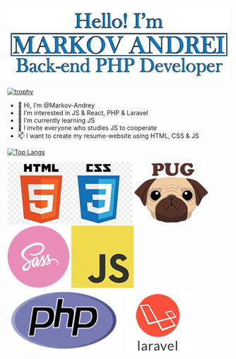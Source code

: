 ![Logo](https://github.com/Markov-Andrey/Markov-Andrey/blob/main/1231312.png)

[![trophy](https://github-profile-trophy.vercel.app/?username=Markov-Andrey&theme=onedark)](https://github.com/ryo-ma/github-profile-trophy)


- 👋 Hi, I’m @Markov-Andrey
- 👀 I’m interested in JS & React, PHP & Laravel
- 🌱 I’m currently learning JS
- 💞️ I invite everyone who studies JS to cooperate
- 📫 I want to create my resume-website using HTML, CSS & JS


[![Top Langs](https://github-readme-stats.vercel.app/api/top-langs/?username=Markov-Andrey)](https://github.com/anuraghazra/github-readme-stats)


![Logo](https://github.com/Markov-Andrey/Markov-Andrey/blob/main/HTMLCSS.png)
![Logo](https://github.com/Markov-Andrey/Markov-Andrey/blob/main/Pug.png)
![Logo](https://github.com/Markov-Andrey/Markov-Andrey/blob/main/SASS.png)
![Logo](https://github.com/Markov-Andrey/Markov-Andrey/blob/main/JS.png)
![Logo](https://github.com/Markov-Andrey/Markov-Andrey/blob/main/PHP.png)
![Logo](https://github.com/Markov-Andrey/Markov-Andrey/blob/main/Laravel.png)
